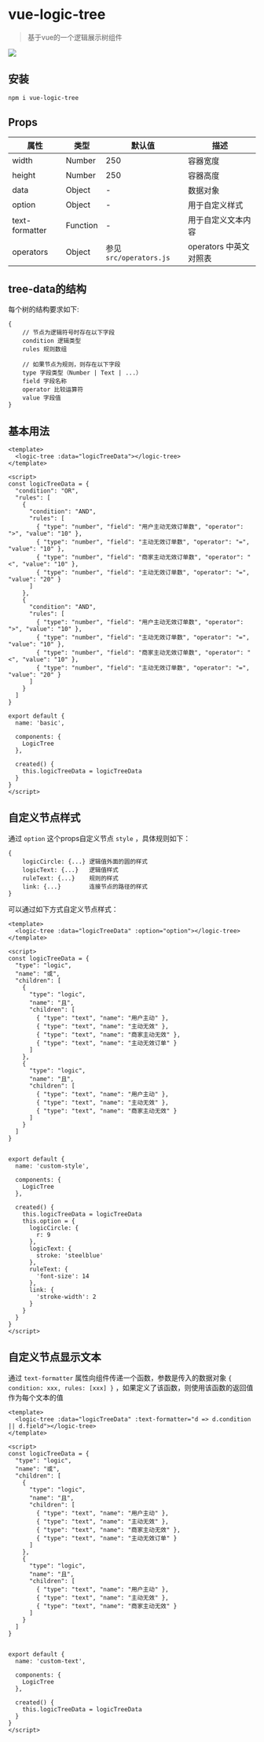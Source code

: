 # vue-logic-tree

> 基于vue的一个逻辑展示树组件

![](component.png)

## 安装

``` bash
npm i vue-logic-tree
```

## Props

属性 | 类型 | 默认值 | 描述
---- | ---- | ---- |----
width | Number | 250 | 容器宽度
height | Number | 250 | 容器高度
data | Object | - | 数据对象
option | Object | - | 用于自定义样式
text-formatter | Function | - | 用于自定义文本内容
operators | Object | 参见 `src/operators.js` | operators 中英文对照表

## tree-data的结构

每个树的结构要求如下:

```
{
	// 节点为逻辑符号时存在以下字段
	condition 逻辑类型
	rules 规则数组
	
	// 如果节点为规则，则存在以下字段
	type 字段类型（Number | Text | ...）
	field 字段名称
	operator 比较运算符
	value 字段值
}
```

## 基本用法

```
<template>
  <logic-tree :data="logicTreeData"></logic-tree>
</template>

<script>
const logicTreeData = {
  "condition": "OR",
  "rules": [
    {
      "condition": "AND",
      "rules": [
        { "type": "number", "field": "用户主动无效订单数", "operator": ">", "value": "10" },
        { "type": "number", "field": "主动无效订单数", "operator": "=", "value": "10" },
        { "type": "number", "field": "商家主动无效订单数", "operator": "<", "value": "10" },
        { "type": "number", "field": "主动无效订单数", "operator": "=", "value": "20" }
      ]
    },
    {
      "condition": "AND",
      "rules": [
        { "type": "number", "field": "用户主动无效订单数", "operator": ">", "value": "10" },
        { "type": "number", "field": "主动无效订单数", "operator": "=", "value": "10" },
        { "type": "number", "field": "商家主动无效订单数", "operator": "<", "value": "10" },
        { "type": "number", "field": "主动无效订单数", "operator": "=", "value": "20" }
      ]
    }
  ]
}

export default {
  name: 'basic',

  components: {
    LogicTree
  },

  created() {
    this.logicTreeData = logicTreeData
  }
}
</script>
```

## 自定义节点样式

通过 `option` 这个props自定义节点 `style` ，具体规则如下：

```
{
	logicCircle: {...} 逻辑值外面的圆的样式
	logicText: {...}   逻辑值样式
	ruleText: {...}    规则的样式
	link: {...}        连接节点的路径的样式
}
```

可以通过如下方式自定义节点样式：

```
<template>
  <logic-tree :data="logicTreeData" :option="option"></logic-tree>
</template>

<script>
const logicTreeData = {
  "type": "logic",
  "name": "或",
  "children": [
    {
      "type": "logic",
      "name": "且",
      "children": [
        { "type": "text", "name": "用户主动" },
        { "type": "text", "name": "主动无效" },
        { "type": "text", "name": "商家主动无效" },
        { "type": "text", "name": "主动无效订单" }
      ]
    },
    {
      "type": "logic",
      "name": "且",
      "children": [
        { "type": "text", "name": "用户主动" },
        { "type": "text", "name": "主动无效" },
        { "type": "text", "name": "商家主动无效" }
      ]
    }
  ]
}


export default {
  name: 'custom-style',

  components: {
    LogicTree
  },

  created() {
    this.logicTreeData = logicTreeData
    this.option = {
      logicCircle: {
        r: 9
      },
      logicText: {
        stroke: 'steelblue'
      },
      ruleText: {
        'font-size': 14
      },
      link: {
        'stroke-width': 2
      }
    }
  }
}
</script>
```

## 自定义节点显示文本

通过 `text-formatter` 属性向组件传递一个函数，参数是传入的数据对象 `{ condition: xxx, rules: [xxx] }` ，如果定义了该函数，则使用该函数的返回值作为每个文本的值

```
<template>
  <logic-tree :data="logicTreeData" :text-formatter="d => d.condition || d.field"></logic-tree>
</template>

<script>
const logicTreeData = {
  "type": "logic",
  "name": "或",
  "children": [
    {
      "type": "logic",
      "name": "且",
      "children": [
        { "type": "text", "name": "用户主动" },
        { "type": "text", "name": "主动无效" },
        { "type": "text", "name": "商家主动无效" },
        { "type": "text", "name": "主动无效订单" }
      ]
    },
    {
      "type": "logic",
      "name": "且",
      "children": [
        { "type": "text", "name": "用户主动" },
        { "type": "text", "name": "主动无效" },
        { "type": "text", "name": "商家主动无效" }
      ]
    }
  ]
}


export default {
  name: 'custom-text',

  components: {
    LogicTree
  },

  created() {
    this.logicTreeData = logicTreeData
  }
}
</script>
```
